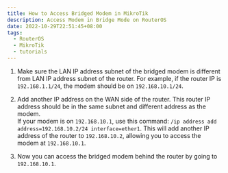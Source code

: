 ```yaml
---
title: How to Access Bridged Modem in MikroTik
description: Access Modem in Bridge Mode on RouterOS
date: 2022-10-29T22:51:45+08:00
tags:
  - RouterOS
  - MikroTik
  - tutorials
---
```

1. Make sure the LAN IP address subnet of the bridged modem is different from LAN IP address subnet of the router. For example, if the router IP is `192.168.1.1/24`, the modem should be on `192.168.10.1/24`.

2. Add another IP address on the WAN side of the router. This router IP address should be in the same subnet and different address as the modem.\
If your modem is on `192.168.10.1`, use this command: `/ip address add address=192.168.10.2/24 interface=ether1`. This will add another IP address of the router to `192.168.10.2`, allowing you to access the modem at `192.168.10.1`.

3. Now you can access the bridged modem behind the router by going to `192.168.10.1`.